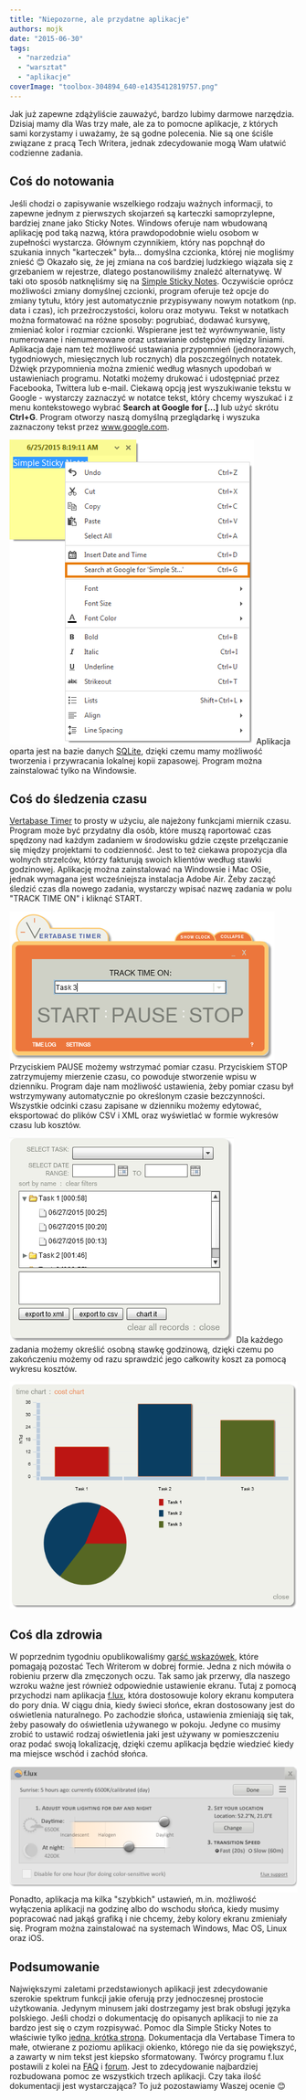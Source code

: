 ```yaml
---
title: "Niepozorne, ale przydatne aplikacje"
authors: mojk
date: "2015-06-30"
tags:
  - "narzedzia"
  - "warsztat"
  - "aplikacje"
coverImage: "toolbox-304894_640-e1435412819757.png"
---
```


Jak już zapewne zdążyliście zauważyć, bardzo lubimy darmowe narzędzia. Dzisiaj
mamy dla Was trzy małe, ale za to pomocne aplikacje, z których sami korzystamy i
uważamy, że są godne polecenia. Nie są one ściśle związane z pracą Tech Writera,
jednak zdecydowanie mogą Wam ułatwić codzienne zadania.

<!--truncate-->

## Coś do notowania

Jeśli chodzi o zapisywanie wszelkiego rodzaju ważnych informacji, to zapewne
jednym z pierwszych skojarzeń są karteczki samoprzylepne, bardziej znane jako
Sticky Notes. Windows oferuje nam wbudowaną aplikację pod taką nazwą, która
prawdopodobnie wielu osobom w zupełności wystarcza. Głównym czynnikiem, który
nas popchnął do szukania innych "karteczek" była... domyślna czcionka, której
nie mogliśmy znieść 😊 Okazało się, że jej zmiana na coś bardziej ludzkiego
wiązała się z grzebaniem w rejestrze, dlatego postanowiliśmy znaleźć
alternatywę. W taki oto sposób natknęliśmy się na
[Simple Sticky Notes](http://www.simplestickynotes.com/). Oczywiście oprócz
możliwości zmiany domyślnej czcionki, program oferuje też opcje do zmiany
tytułu, który jest automatycznie przypisywany nowym notatkom (np. data i czas),
ich przeźroczystości, koloru oraz motywu. Tekst w notatkach można formatować na
różne sposoby: pogrubiać, dodawać kursywę, zmieniać kolor i rozmiar czcionki.
Wspierane jest też wyrównywanie, listy numerowane i nienumerowane oraz
ustawianie odstępów między liniami. Aplikacja daje nam też możliwość ustawiania
przypomnień (jednorazowych, tygodniowych, miesięcznych lub rocznych) dla
poszczególnych notatek. Dźwięk przypomnienia można zmienić według własnych
upodobań w ustawieniach programu. Notatki możemy drukować i udostępniać przez
Facebooka, Twittera lub e-mail. Ciekawą opcją jest wyszukiwanie tekstu w
Google - wystarczy zaznaczyć w notatce tekst, który chcemy wyszukać i z menu
kontekstowego wybrać **Search at Google for \[...\]** lub użyć skrótu
**Ctrl+G**. Program otworzy naszą domyślną przeglądarkę i wyszuka zaznaczony
tekst przez www.google.com.

[![simple_sticky_notes](images/simple_sticky_notes.png)](http://techwriter.pl/wp-content/uploads/2015/06/simple_sticky_notes.png)
Aplikacja oparta jest na bazie danych [SQLite](https://www.sqlite.org/), dzięki
czemu mamy możliwość tworzenia i przywracania lokalnej kopii zapasowej. Program
można zainstalować tylko na Windowsie.

## Coś do śledzenia czasu

[Vertabase Timer](http://timer.vertabase.com/) to prosty w użyciu, ale najeżony
funkcjami miernik czasu. Program może być przydatny dla osób, które muszą
raportować czas spędzony nad każdym zadaniem w środowisku gdzie częste
przełączanie się między projektami to codzienność. Jest to też ciekawa
propozycja dla wolnych strzelców, którzy fakturują swoich klientów według stawki
godzinowej. Aplikację można zainstalować na Windowsie i Mac OSie, jednak
wymagana jest wcześniejsza instalacja Adobe Air. Żeby zacząć śledzić czas dla
nowego zadania, wystarczy wpisać nazwę zadania w polu "TRACK TIME ON" i kliknąć
START.

[![new_task_vertabase_timer](images/new_task_vertabase_timer.png)](http://techwriter.pl/wp-content/uploads/2015/06/new_task_vertabase_timer.png)
Przyciskiem PAUSE możemy wstrzymać pomiar czasu. Przyciskiem STOP zatrzymujemy
mierzenie czasu, co powoduje stworzenie wpisu w dzienniku. Program daje nam
możliwość ustawienia, żeby pomiar czasu był wstrzymywany automatycznie po
określonym czasie bezczynności. Wszystkie odcinki czasu zapisane w dzienniku
możemy edytować, eksportować do plików CSV i XML oraz wyświetlać w formie
wykresów czasu lub kosztów.

[![time_log_vertabase_timer](images/time_log_vertabase_timer.png)](http://techwriter.pl/wp-content/uploads/2015/06/time_log_vertabase_timer.png)
Dla każdego zadania możemy określić osobną stawkę godzinową, dzięki czemu po
zakończeniu możemy od razu sprawdzić jego całkowity koszt za pomocą wykresu
kosztów.

[![cost_chart_vertabase_timer](images/cost_chart_vertabase_timer.png)](http://techwriter.pl/wp-content/uploads/2015/06/cost_chart_vertabase_timer.png)

## Coś dla zdrowia

W poprzednim tygodniu opublikowaliśmy
[garść wskazówek](http://techwriter.pl/technical-writer-w-dobrej-formie/), które
pomagają pozostać Tech Writerom w dobrej formie. Jedna z nich mówiła o robieniu
przerw dla zmęczonych oczu. Tak samo jak przerwy, dla naszego wzroku ważne jest
również odpowiednie ustawienie ekranu. Tutaj z pomocą przychodzi nam aplikacja
[f.lux](https://justgetflux.com/), która dostosowuje kolory ekranu komputera do
pory dnia. W ciągu dnia, kiedy świeci słońce, ekran dostosowany jest do
oświetlenia naturalnego. Po zachodzie słońca, ustawienia zmieniają się tak, żeby
pasowały do oświetlenia używanego w pokoju. Jedyne co musimy zrobić to ustawić
rodzaj oświetlenia jaki jest używany w pomieszczeniu oraz podać swoją
lokalizację, dzięki czemu aplikacja będzie wiedzieć kiedy ma miejsce wschód i
zachód słońca.

[![flux_settings](images/flux_settings.png)](http://techwriter.pl/wp-content/uploads/2015/06/flux_settings.png)
Ponadto, aplikacja ma kilka "szybkich" ustawień, m.in. możliwość wyłączenia
aplikacji na godzinę albo do wschodu słońca, kiedy musimy popracować nad jakąś
grafiką i nie chcemy, żeby kolory ekranu zmieniały się. Program można
zainstalować na systemach Windows, Mac OS, Linux oraz iOS.

## Podsumowanie

Największymi zaletami przedstawionych aplikacji jest zdecydowanie szerokie
spektrum funkcji jakie oferują przy jednoczesnej prostocie użytkowania. Jedynym
minusem jaki dostrzegamy jest brak obsługi języka polskiego. Jeśli chodzi o
dokumentację do opisanych aplikacji to nie za bardzo jest się o czym rozpisywać.
Pomoc dla Simple Sticky Notes to właściwie tylko
[jedna, krótka strona](http://www.simplestickynotes.com/help/). Dokumentacja dla
Vertabase Timera to małe, otwierane z poziomu aplikacji okienko, którego nie da
się powiększyć, a zawarty w nim tekst jest kiepsko sformatowany. Twórcy programu
f.lux postawili z kolei na [FAQ](https://justgetflux.com/faq.html) i
[forum](https://justgetflux.com/forum/). Jest to zdecydowanie najbardziej
rozbudowana pomoc ze wszystkich trzech aplikacji. Czy taka ilość dokumentacji
jest wystarczająca? To już pozostawiamy Waszej ocenie 😊
